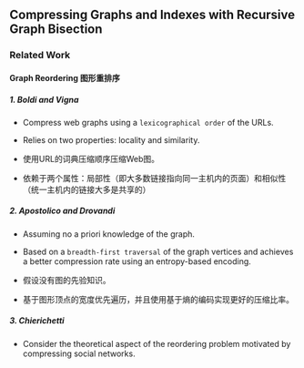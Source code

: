 ## Compressing Graphs and Indexes with Recursive Graph Bisection

### Related Work

#### Graph Reordering 图形重排序

##### 1. Boldi and Vigna 

* Compress web graphs using a `lexicographical order` of the URLs. 
* Relies on two properties: locality and similarity.

* 使用URL的词典压缩顺序压缩Web图。
* 依赖于两个属性：局部性（即大多数链接指向同一主机内的页面）和相似性（统一主机内的链接大多是共享的）

##### 2. Apostolico and Drovandi

* Assuming no a priori knowledge of the graph.
* Based on a `breadth-first traversal` of the graph vertices and achieves a better compression rate using an entropy-based encoding.

* 假设没有图的先验知识。
* 基于图形顶点的宽度优先遍历，并且使用基于熵的编码实现更好的压缩比率。

##### 3. Chierichetti

* Consider the theoretical aspect of the reordering problem motivated by compressing social networks.
